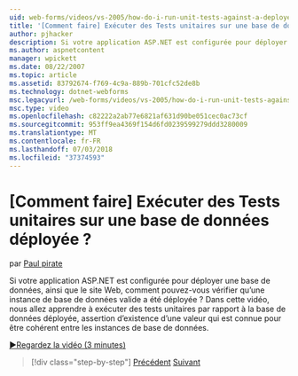 ```yaml
---
uid: web-forms/videos/vs-2005/how-do-i-run-unit-tests-against-a-deployed-database
title: '[Comment faire] Exécuter des Tests unitaires sur une base de données déployée ? | Microsoft Docs'
author: pjhacker
description: Si votre application ASP.NET est configurée pour déployer une base de données, ainsi que le site Web, comment pouvez-vous vérifier qu’une instance de base de données valide a été déployée ?...
ms.author: aspnetcontent
manager: wpickett
ms.date: 08/22/2007
ms.topic: article
ms.assetid: 83792674-f769-4c9a-889b-701cfc52de8b
ms.technology: dotnet-webforms
msc.legacyurl: /web-forms/videos/vs-2005/how-do-i-run-unit-tests-against-a-deployed-database
msc.type: video
ms.openlocfilehash: c82222a2ab77e6821af631d90be051cec0ac73cf
ms.sourcegitcommit: 953ff9ea4369f154d6fd0239599279ddd3280009
ms.translationtype: MT
ms.contentlocale: fr-FR
ms.lasthandoff: 07/03/2018
ms.locfileid: "37374593"
---
```

<a name="how-do-i-run-unit-tests-against-a-deployed-database"></a>[Comment faire] Exécuter des Tests unitaires sur une base de données déployée ?
====================
par [Paul pirate](https://github.com/pjhacker)

Si votre application ASP.NET est configurée pour déployer une base de données, ainsi que le site Web, comment pouvez-vous vérifier qu’une instance de base de données valide a été déployée ? Dans cette vidéo, nous allez apprendre à exécuter des tests unitaires par rapport à la base de données déployée, assertion d’existence d’une valeur qui est connue pour être cohérent entre les instances de base de données.

[&#9654;Regardez la vidéo (3 minutes)](https://channel9.msdn.com/Blogs/ASP-NET-Site-Videos/how-do-i-run-unit-tests-against-a-deployed-database)

> [!div class="step-by-step"]
> [Précédent](how-do-i-deploy-a-web-application-during-a-team-build.md)
> [Suivant](how-do-i-enable-code-coverage-and-profiling-in-production-applications.md)

